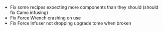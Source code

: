 * Fix some recipes expecting more components than they should (should fix Camo infusing)
* Fix Force Wrench crashing on use
* Fix Force Infuser not dropping upgrade tome when broken